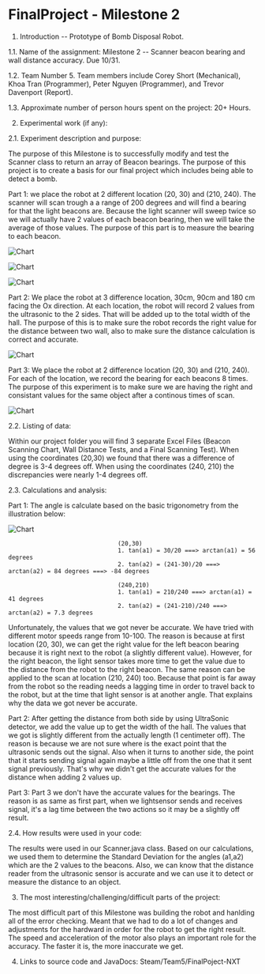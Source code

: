 FinalProject - Milestone 2
============

1.    Introduction -- Prototype of Bomb Disposal Robot. 

1.1. Name of the assignment: Milestone 2 -- Scanner beacon bearing and wall distance accuracy. Due 10/31.

1.2. Team Number 5. Team members include Corey Short (Mechanical), Khoa Tran (Programmer), Peter Nguyen (Programmer),
     and Trevor Davenport (Report).

1.3. Approximate number of person hours spent on the project: 20+ Hours.

2.    Experimental work  (if any):


2.1. Experiment description and purpose: 

The purpose of this Milestone is to successfully modify and test the Scanner class to return an array of Beacon bearings. The purpose of this project is to create a basis for our final project which includes being able to detect a bomb.

Part 1: we place the robot at 2 different location (20, 30) and (210, 240). The scanner will scan trough a a range of 200 degrees and will find a bearing for that the light beacons are. Because the light scanner will sweep twice so we will actually have 2 values of each beacon bearing, then we will take the average of those values. The purpose of this part is to measure the bearing to each beacon.

![Chart](https://raw.github.com/IEOR140-T5/FinalProject-NXT/master/reports/20-30.png)

![Chart](https://raw.github.com/IEOR140-T5/FinalProject-NXT/master/reports/240-210.png)

![Chart](https://raw.github.com/IEOR140-T5/FinalProject-NXT/master/reports/chart-part1.png)


Part 2: We place the robot at 3 difference location, 30cm, 90cm and 180 cm facing the Ox direction. At each location, the robot will record 2 values from the ultrasonic to the 2 sides. That will be added up to the total width of the hall. The purpose of this is to make sure the robot records the right value for the distance between two wall, also to make sure the distance calculation is correct and accurate.

![Chart](https://raw.github.com/IEOR140-T5/FinalProject-NXT/master/reports/chart-part2.png)


Part 3: We place the robot at 2 difference location (20, 30) and (210, 240). For each of the location, we record the bearing for each beacons 8 times. The purpose of this experiment is to make sure we are having the right and consistant values for the same object after a continous times of scan.

![Chart](https://raw.github.com/IEOR140-T5/FinalProject-NXT/master/reports/chart-part3.png)


2.2. Listing of data: 

Within our project folder you will find 3 separate Excel Files (Beacon Scanning Chart, Wall Distance Tests, and a Final Scanning Test). When using the coordinates (20,30) we found that there was a difference of degree is 3-4 degrees off. When using the coordinates (240, 210) the discrepancies were nearly 1-4 degrees off.

2.3. Calculations and analysis:    

Part 1: The angle is calculate based on the basic trigonometry from the illustration below:

![Chart](https://raw.github.com/IEOR140-T5/FinalProject-NXT/master/reports/trig.png)


                                   (20,30)
                                   1. tan(a1) = 30/20 ===> arctan(a1) = 56 degrees
                                   2. tan(a2) = (241-30)/20 ===> arctan(a2) = 84 degrees ===> -84 degrees
                                   
                                   (240,210)
                                   1. tan(a1) = 210/240 ===> arctan(a1) = 41 degrees
                                   2. tan(a2) = (241-210)/240 ===> arctan(a2) = 7.3 degrees

Unfortunately, the values that we got never be accurate. We have tried with different motor speeds range from 10-100. The reason is because at first location (20, 30), we can get the right value for the left beacon bearing because it is right next to the robot (a slightly different value). However, for the right beacon, the light sensor takes more time to get the value due to the distance from the robot to the right beacon. The same reason can be applied to the scan at location (210, 240) too. Because that point is far away from the robot so the reading needs a lagging time in order to travel back to the robot, but at the time that light sensor is at another angle. That explains why the data we got never be accurate.


Part 2: After getting the distance from both side by using UltraSonic detector, we add the value up to get the width of the hall. The values that we got is slightly different from the actually length (1 centimeter off). The reason is because we are not sure where is the exact point that the ultrasonic sends out the signal. Also when it turns to another side, the point that it starts sending signal again maybe a little off from the one that it sent signal previously. That's why we didn't get the accurate values for the distance when adding 2 values up.

Part 3: Part 3 we don't have the accurate values for the bearings. The reason is as same as first part, when we lightsensor sends and receives signal, it's a lag time between the two actions so it may be a slightly off result.


2.4. How results were used in your code: 

The results were used in our Scanner.java class. Based on our calculations, we used them to determine the Standard Deviation for the angles (a1,a2) which are the 2 values to the beacons. Also, we can know that the distance reader from the ultrasonic sensor is accurate and we can use it to detect or measure the distance to an object.

3. The most interesting/challenging/difficult parts of the project: 

The most difficult part of this Milestone was building the robot and hanlding all of the error checking. Meant that we had to do a lot of changes and adjustments for the hardward in order for the robot to get the right result. The speed and acceleration of the motor also plays an important role for the accuracy. The faster it is, the more inaccurate we get.

4.    Links to source code and JavaDocs: Steam/Team5/FinalPoject-NXT
